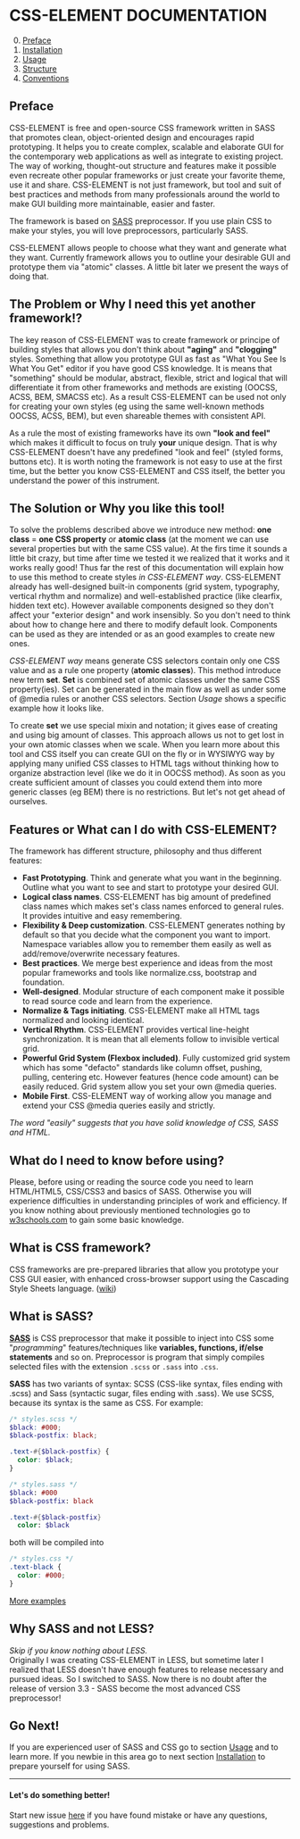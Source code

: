# CSS-ELEMENT DOCUMENTATION

0. [Preface](https://github.com/kalopsia/element/blob/master/docs/0_preface.md)<br/>
1. [Installation](https://github.com/kalopsia/element/blob/master/docs/1_installation.md)<br/>
2. [Usage](https://github.com/kalopsia/element/blob/master/docs/2_usage.md)<br/>
3. [Structure](https://github.com/kalopsia/element/blob/master/docs/3_structure.md)<br/>
4. [Conventions](https://github.com/kalopsia/element/blob/master/docs/4_conventions.md)<br/>

## Preface
CSS-ELEMENT is free and open-source CSS framework written in SASS that promotes clean, object-oriented design and encourages rapid prototyping. It helps you to create complex, scalable and elaborate GUI for the contemporary web applications as well as integrate to existing project. The way of working, thought-out structure and features make it possible even recreate other popular frameworks or just create your favorite theme, use it and share. CSS-ELEMENT is not just framework, but tool and suit of best practices and methods from many professionals around the world to make GUI building more maintainable, easier and faster.

The framework is based on [SASS](http://sass-lang.com/guide) preprocessor. If you use plain CSS to make your styles, you will love preprocessors, particularly SASS.

CSS-ELEMENT allows people to choose what they want and generate what they want. Currently framework allows you to outline your desirable GUI and prototype them via "atomic" classes. A little bit later we present the ways of doing that.

## The Problem or Why I need this yet another framework!?
The key reason of CSS-ELEMENT was to create framework or principe of building styles that allows you don't think about **"aging"** and **"clogging"** styles. Something that allow you prototype GUI as fast as "What You See Is What You Get" editor if you have good CSS knowledge. It is means that "something" should be modular, abstract, flexible, strict and logical that will differentiate it from other frameworks and methods are existing (OOCSS, ACSS, BEM, SMACSS etc). As a result CSS-ELEMENT can be used not only for creating your own styles (eg using the same well-known methods OOCSS, ACSS, BEM), but even shareable themes with consistent API.

As a rule the most of existing frameworks have its own **"look and feel"** which makes it difficult to focus on truly **your** unique design. That is why CSS-ELEMENT doesn't have any predefined "look and feel" (styled forms, buttons etc). It is worth noting the framework is not easy to use at the first time, but the better you know CSS-ELEMENT and CSS itself, the better you understand the power of this instrument.

## The Solution or Why you like this tool!
To solve the problems described above we introduce new method: **one class** = **one CSS property** or **atomic class** (at the moment we can use several properties but with the same CSS value). At the firs time it sounds a little bit crazy, but time after time we tested it we realized that it works and it works really good! Thus far the rest of this documentation will explain how to use this method to create styles *in CSS-ELEMENT way*. CSS-ELEMENT already has well-designed built-in components (grid system, typography, vertical rhythm and normalize) and well-established practice (like clearfix, hidden text etc). However available components designed so they don't affect your "exterior design" and work insensibly. So you don't need to think about how to change here and there to modify default look. Components can be used as they are intended or as an good examples to create new ones.

 *CSS-ELEMENT way* means generate CSS selectors contain only one CSS value and as a rule one property (**atomic classes**). This method introduce new term **set**. **Set** is combined set of atomic classes under the same CSS property(ies). Set can be generated in the main flow as well as under some of @media rules or another CSS selectors. Section *Usage* shows a specific example how it looks like.

 To create **set** we use special mixin and notation; it gives ease of creating and using big amount of classes. This approach allows us not to get lost in your own atomic classes when we scale. When you learn more about this tool and CSS itself you can create GUI on the fly or in WYSIWYG way by applying many unified CSS classes to HTML tags without thinking how to organize abstraction level (like we do it in OOCSS method). As soon as you create sufficient amount of classes you could extend them into more generic classes (eg BEM) there is no restrictions. But let's not get ahead of ourselves.

## Features or What can I do with CSS-ELEMENT?
The framework has different structure, philosophy and thus different features:
* **Fast Prototyping**. Think and generate what you want in the beginning. Outline what you want to see and start to prototype your desired GUI.
* **Logical class names**. CSS-ELEMENT has big amount of predefined class names which makes set's class names enforced to general rules. It provides intuitive and easy remembering.
* **Flexibility & Deep customization**. CSS-ELEMENT generates nothing by default so that you decide what the component you want to import. Namespace variables allow you to remember them easily as well as add/remove/overwrite necessary features.
* **Best practices**. We merge best experience and ideas from the most popular frameworks and tools like normalize.css, bootstrap and foundation.
* **Well-designed**. Modular structure of each component make it possible to read source code and learn from the experience.
* **Normalize & Tags initiating**. CSS-ELEMENT make all HTML tags normalized and looking identical.
* **Vertical Rhythm**. CSS-ELEMENT provides vertical line-height synchronization. It is mean that all elements follow to invisible vertical grid.
* **Powerful Grid System (Flexbox included)**. Fully customized grid system which has some "defacto" standards like column offset, pushing, pulling, centering etc. However features (hence code amount) can be easily reduced. Grid system allow you set your own @media queries.
* **Mobile First**. CSS-ELEMENT way of working allow you manage and extend your CSS @media queries easily and strictly.

*The word "easily" suggests that you have solid knowledge of CSS, SASS and HTML.*

## What do I need to know before using?

Please, before using or reading the source code you need to learn HTML/HTML5, CSS/CSS3 and basics of SASS.
Otherwise you will experience difficulties in understanding principles of work and efficiency. If you know nothing about previously mentioned technologies go to [w3schools.com](http://w3schools.com) to gain some basic knowledge.

## What is CSS framework?

CSS frameworks are pre-prepared libraries that allow you prototype your CSS GUI easier, with enhanced cross-browser support using the Cascading Style Sheets language. ([wiki](http://en.wikipedia.org/wiki/CSS_frameworks))

## What is SASS?

**[SASS](http://sass-lang.com)** is CSS preprocessor that make it possible to inject into CSS some "*programming*" features/techniques like  **variables, functions, if/else statements** and so on. Preprocessor is program that simply compiles selected files with the extension ``.scss`` or ``.sass`` into ``.css``.

**SASS** has two variants of syntax: SCSS (CSS-like syntax, files ending with .scss) and Sass (syntactic sugar, files ending with .sass). We use SCSS, because its syntax is the same as CSS. For example:

```SCSS
/* styles.scss */
$black: #000;
$black-postfix: black;

.text-#{$black-postfix} {
  color: $black;
}
```
```SASS
/* styles.sass */
$black: #000
$black-postfix: black

.text-#{$black-postfix}
  color: $black
```
both will be compiled into
```CSS
/* styles.css */
.text-black {
  color: #000;
}
```
[More examples](http://sass-lang.com/guide)

## Why SASS and not LESS?

*Skip if you know nothing about LESS.*<br/>
Originally I was creating CSS-ELEMENT in LESS, but sometime later I realized that LESS doesn't have enough features to release necessary and pursued ideas. So I switched to SASS. Now there is no doubt after the release of version 3.3 - SASS become the most advanced CSS preprocessor!

## Go Next!
If you are experienced user of SASS and CSS go to section [Usage](https://github.com/kalopsia/element/blob/master/docs/2_usage.md) and to learn more. If you newbie in this area go to next section [Installation](https://github.com/kalopsia/element/blob/master/docs/1_installation.md) to prepare yourself for using SASS.

---

#### Let's do something better!
Start new issue [here](https://github.com/kalopsia/element/issues/new) if you have found mistake or have any questions, suggestions and problems.
